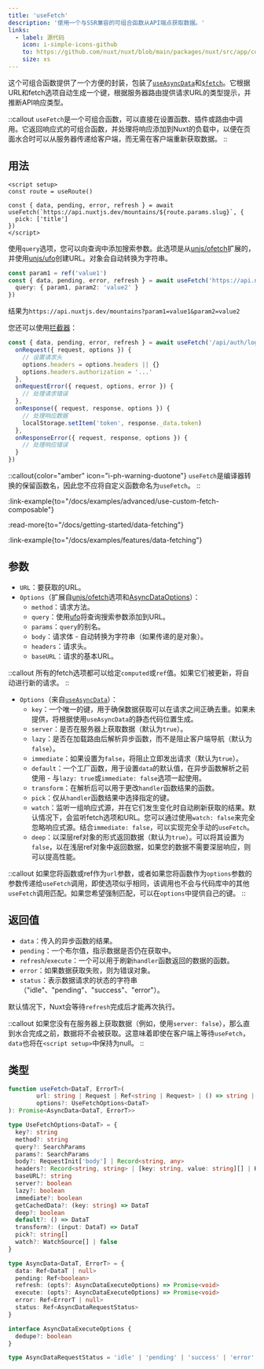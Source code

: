 ```yaml
---
title: 'useFetch'
description: '使用一个与SSR兼容的可组合函数从API端点获取数据。'
links:
  - label: 源代码
    icon: i-simple-icons-github
    to: https://github.com/nuxt/nuxt/blob/main/packages/nuxt/src/app/composables/fetch.ts
    size: xs
---
```


这个可组合函数提供了一个方便的封装，包装了[`useAsyncData`](/docs/api/composables/use-async-data)和[`$fetch`](/docs/api/utils/dollarfetch)。它根据URL和fetch选项自动生成一个键，根据服务器路由提供请求URL的类型提示，并推断API响应类型。

::callout
`useFetch`是一个可组合函数，可以直接在设置函数、插件或路由中调用。它返回响应式的可组合函数，并处理将响应添加到Nuxt的负载中，以便在页面水合时可以从服务器传递给客户端，而无需在客户端重新获取数据。
::

## 用法

```vue [pages/index.vue]
<script setup>
const route = useRoute()

const { data, pending, error, refresh } = await useFetch(`https://api.nuxtjs.dev/mountains/${route.params.slug}`, {
  pick: ['title']
})
</script>
```

使用`query`选项，您可以向查询中添加搜索参数。此选项是从[unjs/ofetch](https://github.com/unjs/ofetch)扩展的，并使用[unjs/ufo](https://github.com/unjs/ufo)创建URL。对象会自动转换为字符串。

```ts
const param1 = ref('value1')
const { data, pending, error, refresh } = await useFetch('https://api.nuxtjs.dev/mountains', {
  query: { param1, param2: 'value2' }
})
```

结果为`https://api.nuxtjs.dev/mountains?param1=value1&param2=value2`

您还可以使用[拦截器](https://github.com/unjs/ofetch#%EF%B8%8F-interceptors)：

```ts
const { data, pending, error, refresh } = await useFetch('/api/auth/login', {
  onRequest({ request, options }) {
    // 设置请求头
    options.headers = options.headers || {}
    options.headers.authorization = '...'
  },
  onRequestError({ request, options, error }) {
    // 处理请求错误
  },
  onResponse({ request, response, options }) {
    // 处理响应数据
    localStorage.setItem('token', response._data.token)
  },
  onResponseError({ request, response, options }) {
    // 处理响应错误
  }
})
```

::callout{color="amber" icon="i-ph-warning-duotone"}
`useFetch`是编译器转换的保留函数名，因此您不应将自定义函数命名为`useFetch`。
::

:link-example{to="/docs/examples/advanced/use-custom-fetch-composable"}

:read-more{to="/docs/getting-started/data-fetching"}

:link-example{to="/docs/examples/features/data-fetching"}

## 参数

- `URL`：要获取的URL。
- `Options`（扩展自[unjs/ofetch](https://github.com/unjs/ofetch)选项和[AsyncDataOptions](/docs/api/composables/use-async-data#params)）：
  - `method`：请求方法。
  - `query`：使用[ufo](https://github.com/unjs/ufo)将查询搜索参数添加到URL。
  - `params`：`query`的别名。
  - `body`：请求体 - 自动转换为字符串（如果传递的是对象）。
  - `headers`：请求头。
  - `baseURL`：请求的基本URL。

::callout
所有的fetch选项都可以给定`computed`或`ref`值。如果它们被更新，将自动进行新的请求。
::

- `Options`（来自[`useAsyncData`](/docs/api/composables/use-async-data)）：
  - `key`：一个唯一的键，用于确保数据获取可以在请求之间正确去重。如果未提供，将根据使用`useAsyncData`的静态代码位置生成。
  - `server`：是否在服务器上获取数据（默认为`true`）。
  - `lazy`：是否在加载路由后解析异步函数，而不是阻止客户端导航（默认为`false`）。
  - `immediate`：如果设置为`false`，将阻止立即发出请求（默认为`true`）。
  - `default`：一个工厂函数，用于设置`data`的默认值，在异步函数解析之前使用 - 与`lazy: true`或`immediate: false`选项一起使用。
  - `transform`：在解析后可以用于更改`handler`函数结果的函数。
  - `pick`：仅从`handler`函数结果中选择指定的键。
  - `watch`：监听一组响应式源，并在它们发生变化时自动刷新获取的结果。默认情况下，会监听fetch选项和URL。您可以通过使用`watch: false`来完全忽略响应式源。结合`immediate: false`，可以实现完全手动的`useFetch`。
  - `deep`：以深层ref对象的形式返回数据（默认为`true`）。可以将其设置为`false`，以在浅层ref对象中返回数据，如果您的数据不需要深层响应，则可以提高性能。

::callout
如果您将函数或ref作为`url`参数，或者如果您将函数作为`options`参数的参数传递给`useFetch`调用，即使选项似乎相同，该调用也不会与代码库中的其他`useFetch`调用匹配。如果您希望强制匹配，可以在`options`中提供自己的键。
::

## 返回值

- `data`：传入的异步函数的结果。
- `pending`：一个布尔值，指示数据是否仍在获取中。
- `refresh`/`execute`：一个可以用于刷新`handler`函数返回的数据的函数。
- `error`：如果数据获取失败，则为错误对象。
- `status`：表示数据请求的状态的字符串（"idle"、"pending"、"success"、"error"）。

默认情况下，Nuxt会等待`refresh`完成后才能再次执行。

::callout
如果您没有在服务器上获取数据（例如，使用`server: false`），那么直到水合完成之前，数据将不会被获取。这意味着即使在客户端上等待`useFetch`，`data`也将在`<script setup>`中保持为null。
::

## 类型

```ts [Signature]
function useFetch<DataT, ErrorT>(
        url: string | Request | Ref<string | Request> | () => string | Request,
        options?: UseFetchOptions<DataT>
): Promise<AsyncData<DataT, ErrorT>>

type UseFetchOptions<DataT> = {
  key?: string
  method?: string
  query?: SearchParams
  params?: SearchParams
  body?: RequestInit['body'] | Record<string, any>
  headers?: Record<string, string> | [key: string, value: string][] | Headers
  baseURL?: string
  server?: boolean
  lazy?: boolean
  immediate?: boolean
  getCachedData?: (key: string) => DataT
  deep?: boolean
  default?: () => DataT
  transform?: (input: DataT) => DataT
  pick?: string[]
  watch?: WatchSource[] | false
}

type AsyncData<DataT, ErrorT> = {
  data: Ref<DataT | null>
  pending: Ref<boolean>
  refresh: (opts?: AsyncDataExecuteOptions) => Promise<void>
  execute: (opts?: AsyncDataExecuteOptions) => Promise<void>
  error: Ref<ErrorT | null>
  status: Ref<AsyncDataRequestStatus>
}

interface AsyncDataExecuteOptions {
  dedupe?: boolean
}

type AsyncDataRequestStatus = 'idle' | 'pending' | 'success' | 'error'
```

